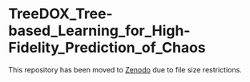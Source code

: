 # TreeDOX_Tree-based_Learning_for_High-Fidelity_Prediction_of_Chaos

This repository has been moved to [Zenodo](https://zenodo.org/records/15866111) due to file size restrictions.
